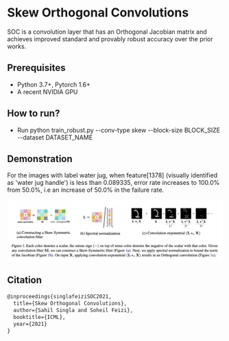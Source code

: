# Skew Orthogonal Convolutions

SOC is a convolution layer that has an Orthogonal Jacobian matrix and achieves improved standard and provably robust accuracy over the prior works.

## Prerequisites

+ Python 3.7+, Pytorch 1.6+
+ A recent NVIDIA GPU

## How to run?

+ Run python train_robust.py --conv-type skew  --block-size BLOCK_SIZE --dataset DATASET_NAME

## Demonstration

For the images with label water jug, when feature[1378] (visually identified as 'water jug handle') is less than 0.089335, error rate increases to 100.0% from 50.0%, i.e an increase of 50.0% in the failure rate.

![demo](./figures/SOC_demo.png)

## Citation

```
@inproceedings{singlafeiziSOC2021,
  title={Skew Orthogonal Convolutions},
  author={Sahil Singla and Soheil Feizi},
  booktitle={ICML},
  year={2021}
}
```
